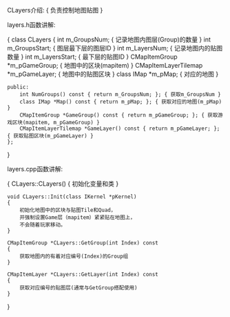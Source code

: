 CLayers介绍: { 负责控制地图贴图 }

layers.h函数讲解:

{
    class CLayers
    {
    	int m_GroupsNum; { 记录地图内图层(Group)的数量 }
    	int m_GroupsStart; { 图层最下层的图层ID }
    	int m_LayersNum; { 记录地图内的贴图数量 }
    	int m_LayersStart; { 最下层的贴图ID }
    	CMapItemGroup *m_pGameGroup; { 地图中的区块(mapitem) }
	    CMapItemLayerTilemap *m_pGameLayer; { 地图中的贴图区块 }
	    class IMap *m_pMap; { 对应的地图 }

    public:
    	int NumGroups() const { return m_GroupsNum; }; { 获取m_GroupsNum }
    	class IMap *Map() const { return m_pMap; }; { 获取对应的地图(m_pMap) }
    	CMapItemGroup *GameGroup() const { return m_pGameGroup; }; { 获取游戏区块(mapitem, m_pGameGroup) }
    	CMapItemLayerTilemap *GameLayer() const { return m_pGameLayer; }; { 获取贴图区块(m_pGameLayer) }
    };
}

layers.cpp函数讲解:

{
    CLayers::CLayers()
    {
        初始化变量和类
    }

    void CLayers::Init(class IKernel *pKernel)
    {
        初始化地图中的区块与贴图Tile和Quad，
        并强制设置Game层（mapitem）紧紧贴在地图上，
        不会随着玩家移动。
    }

    CMapItemGroup *CLayers::GetGroup(int Index) const
    {
	    获取地图内的有着对应编号(Index)的Group组
    }

    CMapItemLayer *CLayers::GetLayer(int Index) const
    {
    	获取对应编号的贴图层(通常与GetGroup搭配使用)
    }

}